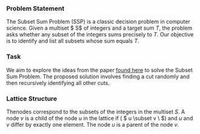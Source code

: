 ### Problem Statement

The Subset Sum Problem (SSP) is a classic decision problem in computer science. Given a multiset $ S$ of integers and a target sum $T$, the problem asks whether any subset of the integers sums precisely to $T$. Our objective is to identify and list all subsets whose sum equals $T$.

### Task

We aim to explore the ideas from the paper [found here](https://citeseerx.ist.psu.edu/document?repid=rep1&type=pdf&doi=bccf6a78e6e9473a96e2b876451635a459dbcb96) to solve the Subset Sum Problem. The proposed solution involves finding a cut randomly and then recursively identifying all other cuts.

### Lattice Structure

Thenodes correspond to the subsets of the integers in the multiset $S$. A node $v$ is a child of the node $u$ in the lattice if \( $ u \subset v \ $) and $u$ and $v$ differ by exactly one element. The node $u$ is a parent of the node $v$.
